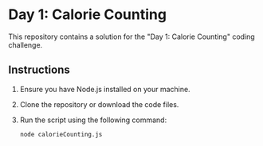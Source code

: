 # Day 1: Calorie Counting

This repository contains a solution for the "Day 1: Calorie Counting" coding challenge.

## Instructions

1. Ensure you have Node.js installed on your machine.

2. Clone the repository or download the code files.

3. Run the script using the following command:

   ```bash
   node calorieCounting.js
